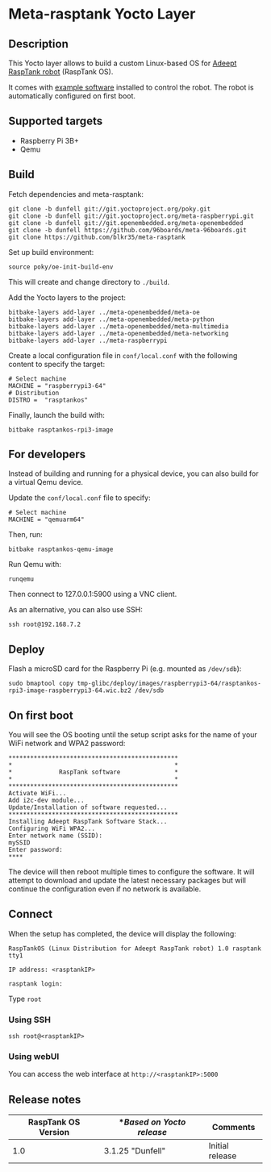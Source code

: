 # Meta-rasptank Yocto Layer

## Description

This Yocto layer allows to build a custom Linux-based OS for [Adeept RaspTank robot](https://www.adeept.com/adeept-rasptank-wifi-wireless-smart-robot-car-kit-for-raspberry-pi-4-3-model-b-b-tank-tracked-robot-with-4-dof-robotic-arm-opencv-target-tracking_p0121.html) (RaspTank OS).

It comes with [example software](https://github.com/blkr35/Adeept_RaspTank) installed to control the robot. The robot is automatically configured on first boot.

## Supported targets
* Raspberry Pi 3B+
* Qemu

## Build

Fetch dependencies and meta-rasptank:
```
git clone -b dunfell git://git.yoctoproject.org/poky.git
git clone -b dunfell git://git.yoctoproject.org/meta-raspberrypi.git
git clone -b dunfell git://git.openembedded.org/meta-openembedded
git clone -b dunfell https://github.com/96boards/meta-96boards.git
git clone https://github.com/blkr35/meta-rasptank
```

Set up build environment:
```
source poky/oe-init-build-env
```
This will create and change directory to `./build`.

Add the Yocto layers to the project:
```
bitbake-layers add-layer ../meta-openembedded/meta-oe
bitbake-layers add-layer ../meta-openembedded/meta-python
bitbake-layers add-layer ../meta-openembedded/meta-multimedia
bitbake-layers add-layer ../meta-openembedded/meta-networking
bitbake-layers add-layer ../meta-raspberrypi
```

Create a local configuration file in `conf/local.conf` with the following content to specify the target:
```
# Select machine
MACHINE = "raspberrypi3-64"
# Distribution
DISTRO =  "rasptankos"
```

Finally, launch the build with:
```
bitbake rasptankos-rpi3-image
```

## For developers

Instead of building and running for a physical device, you can also build for a virtual Qemu device.

Update the `conf/local.conf` file to specify:
```
# Select machine
MACHINE = "qemuarm64"
```

Then, run:
```
bitbake rasptankos-qemu-image
```

Run Qemu with:
```
runqemu
```
Then connect to 127.0.0.1:5900 using a VNC client.

As an alternative, you can also use SSH:
```
ssh root@192.168.7.2
```

## Deploy

Flash a microSD card for the Raspberry Pi (e.g. mounted as `/dev/sdb`):
```
sudo bmaptool copy tmp-glibc/deploy/images/raspberrypi3-64/rasptankos-rpi3-image-raspberrypi3-64.wic.bz2 /dev/sdb
```

## On first boot

You will see the OS booting until the setup script asks for the name of your WiFi network and WPA2 password:
```
***********************************************
*                                             *
*             RaspTank software               *
*                                             *
***********************************************
Activate WiFi...
Add i2c-dev module...
Update/Installation of software requested...
***********************************************
Installing Adeept RaspTank Software Stack...
Configuring WiFi WPA2...
Enter network name (SSID):
mySSID
Enter password:
****
```

The device will then reboot multiple times to configure the software. It will attempt to download and update the latest necessary packages but will continue the configuration even if no network is available.

## Connect

When the setup has completed, the device will display the following:
```
RaspTankOS (Linux Distribution for Adeept RaspTank robot) 1.0 rasptank tty1

IP address: <rasptankIP>

rasptank login:
```
Type `root`

### Using SSH
```
ssh root@<rasptankIP>
```

### Using webUI
You can access the web interface at `http://<rasptankIP>:5000`

## Release notes

| **RaspTank OS Version** | **Based on Yocto release* | **Comments** |
|-- |-- |-- |
| 1.0 | 3.1.25 "Dunfell" | Initial release |
